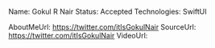Name: Gokul R Nair
Status: Accepted
Technologies: SwiftUI

AboutMeUrl: https://twitter.com/itIsGokulNair
SourceUrl: https://twitter.com/itIsGokulNair
VideoUrl:

<!---
EXAMPLE
Name: John Appleseed
Status: Submitted <or> Winner <or> Distinguished <or> Rejected
Technologies: SwiftUI, RealityKit, CoreGraphic

AboutMeUrl: https://linkedin.com/in/johnappleseed
SourceUrl: https://github.com/johnappleseed/wwdc2025
VideoUrl: https://youtu.be/ABCDE123456
-->
